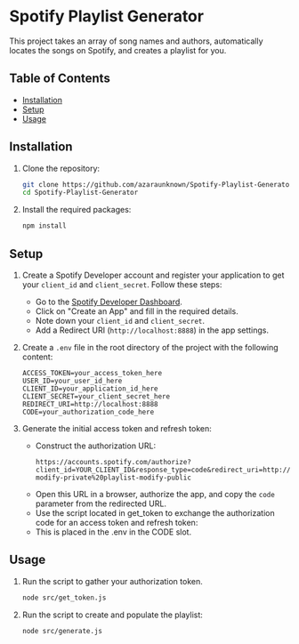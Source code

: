 # Spotify Playlist Generator

This project takes an array of song names and authors, automatically locates the songs on Spotify, and creates a playlist for you.

## Table of Contents

- [Installation](#installation)
- [Setup](#setup)
- [Usage](#usage)

## Installation

1. Clone the repository:
    ```bash
    git clone https://github.com/azaraunknown/Spotify-Playlist-Generator.git
    cd Spotify-Playlist-Generator
    ```

2. Install the required packages:
    ```bash
    npm install
    ```

## Setup

1. Create a Spotify Developer account and register your application to get your `client_id` and `client_secret`. Follow these steps:
    - Go to the [Spotify Developer Dashboard](https://developer.spotify.com/dashboard/applications).
    - Click on "Create an App" and fill in the required details.
    - Note down your `client_id` and `client_secret`.
    - Add a Redirect URI (`http://localhost:8888`) in the app settings.

2. Create a `.env` file in the root directory of the project with the following content:
    ```plaintext
    ACCESS_TOKEN=your_access_token_here
    USER_ID=your_user_id_here
    CLIENT_ID=your_application_id_here
    CLIENT_SECRET=your_client_secret_here
    REDIRECT_URI=http://localhost:8888
    CODE=your_authorization_code_here
    ```

3. Generate the initial access token and refresh token:
    - Construct the authorization URL:
      ```plaintext
      https://accounts.spotify.com/authorize?client_id=YOUR_CLIENT_ID&response_type=code&redirect_uri=http://localhost:8888&scope=playlist-modify-private%20playlist-modify-public
      ```
    - Open this URL in a browser, authorize the app, and copy the `code` parameter from the redirected URL.
    - Use the script located in get_token to exchange the authorization code for an access token and refresh token:
    - This is placed in the .env in the CODE slot.

## Usage
1. Run the script to gather your authorization token.
   ```bash
   node src/get_token.js
   ```
   
2. Run the script to create and populate the playlist:
    ```bash
    node src/generate.js
    ```
